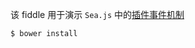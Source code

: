 该 fiddle 用于演示 `Sea.js` 中的[插件事件机制](https://github.com/seajs/seajs/issues/264)

```sh
$ bower install
```
